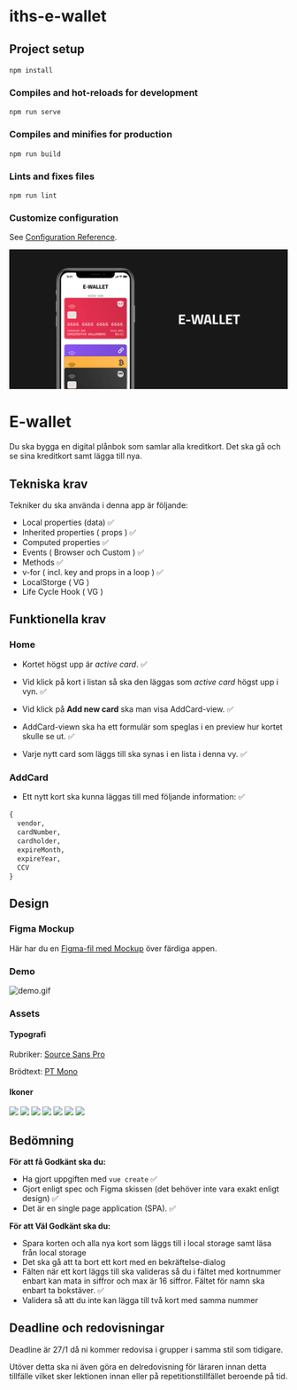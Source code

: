 # iths-e-wallet

## Project setup

```
npm install
```

### Compiles and hot-reloads for development

```
npm run serve
```

### Compiles and minifies for production

```
npm run build
```

### Lints and fixes files

```
npm run lint
```

### Customize configuration

See [Configuration Reference](https://cli.vuejs.org/config/).

![E-Wallet](poster.png)

# E-wallet

Du ska bygga en digital plånbok som samlar alla kreditkort. Det ska gå och se sina kreditkort samt lägga till nya.

## Tekniska krav

Tekniker du ska använda i denna app är följande:

-   Local properties (data) ✅
-   Inherited properties ( props ) ✅
-   Computed properties ✅
-   Events ( Browser och Custom ) ✅
-   Methods ✅
-   v-for ( incl. key and props in a loop ) ✅
-   LocalStorge ( VG )
-   Life Cycle Hook ( VG )

## Funktionella krav

### Home

-   Kortet högst upp är _active card_. ✅

-   Vid klick på kort i listan så ska den läggas som _active card_ högst upp i vyn. ✅

-   Vid klick på **Add new card** ska man visa AddCard-view. ✅

-   AddCard-viewn ska ha ett formulär som speglas i en preview hur kortet skulle se ut. ✅

-   Varje nytt card som läggs till ska synas i en lista i denna vy. ✅

### AddCard

-   Ett nytt kort ska kunna läggas till med följande information: ✅

```
{
  vendor,
  cardNumber,
  cardholder,
  expireMonth,
  expireYear,
  CCV
}
```

## Design

### Figma Mockup

Här har du en [Figma-fil med Mockup](./mockup.fig) över färdiga appen.

### Demo

![demo.gif](demo.gif)

### Assets

#### Typografi

Rubriker: [Source Sans Pro](https://fonts.google.com/specimen/Source+Sans+Pro?query=source+sans)

Brödtext: [PT Mono](https://fonts.google.com/specimen/PT+Mono?query=PT+Mono)

#### Ikoner

![](./assets/bitcoin.svg)
![](./assets/blockchain.svg)
![](./assets/evil.svg)
![](./assets/ninja.svg)
![](./assets/chip.svg)
![](./assets/wifi.svg)
![](./assets/wifi_white.svg)

## Bedömning

**För att få Godkänt ska du:**

-   Ha gjort uppgiften med `vue create` ✅
-   Gjort enligt spec och Figma skissen (det behöver inte vara exakt enligt design) ✅
-   Det är en single page application (SPA). ✅

**För att Väl Godkänt ska du:**

-   Spara korten och alla nya kort som läggs till i local storage samt läsa från local storage
-   Det ska gå att ta bort ett kort med en bekräftelse-dialog
-   Fälten när ett kort läggs till ska valideras så du i fältet med kortnummer enbart kan mata in siffror och max är 16 siffror. Fältet för namn ska enbart ta bokstäver. ✅
-   Validera så att du inte kan lägga till två kort med samma nummer

## Deadline och redovisningar

Deadline är 27/1 då ni kommer redovisa i grupper i samma stil som tidigare.

Utöver detta ska ni även göra en delredovisning för läraren innan detta tillfälle vilket sker lektionen innan eller på repetitionstillfället beroende på tid.
